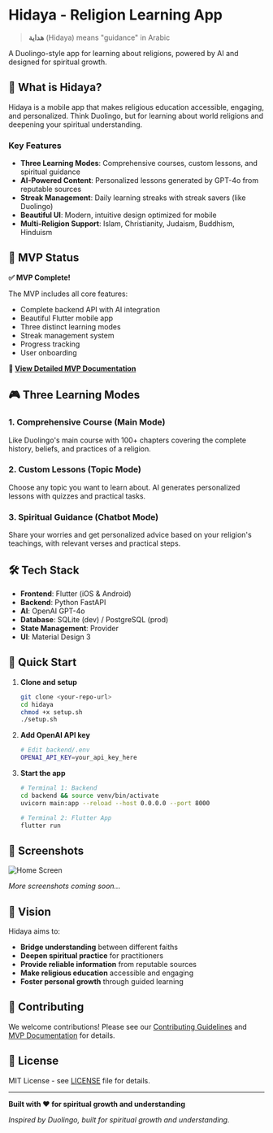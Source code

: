 # Hidaya - Religion Learning App

> **هداية** (Hidaya) means "guidance" in Arabic

A Duolingo-style app for learning about religions, powered by AI and designed for spiritual growth.

## 🎯 What is Hidaya?

Hidaya is a mobile app that makes religious education accessible, engaging, and personalized. Think Duolingo, but for learning about world religions and deepening your spiritual understanding.

### Key Features

- **Three Learning Modes**: Comprehensive courses, custom lessons, and spiritual guidance
- **AI-Powered Content**: Personalized lessons generated by GPT-4o from reputable sources
- **Streak Management**: Daily learning streaks with streak savers (like Duolingo)
- **Beautiful UI**: Modern, intuitive design optimized for mobile
- **Multi-Religion Support**: Islam, Christianity, Judaism, Buddhism, Hinduism

## 🚀 MVP Status

**✅ MVP Complete!** 

The MVP includes all core features:
- Complete backend API with AI integration
- Beautiful Flutter mobile app
- Three distinct learning modes
- Streak management system
- Progress tracking
- User onboarding

**📖 [View Detailed MVP Documentation](MVP_README.md)**

## 🎮 Three Learning Modes

### 1. Comprehensive Course (Main Mode)
Like Duolingo's main course with 100+ chapters covering the complete history, beliefs, and practices of a religion.

### 2. Custom Lessons (Topic Mode)
Choose any topic you want to learn about. AI generates personalized lessons with quizzes and practical tasks.

### 3. Spiritual Guidance (Chatbot Mode)
Share your worries and get personalized advice based on your religion's teachings, with relevant verses and practical steps.

## 🛠️ Tech Stack

- **Frontend**: Flutter (iOS & Android)
- **Backend**: Python FastAPI
- **AI**: OpenAI GPT-4o
- **Database**: SQLite (dev) / PostgreSQL (prod)
- **State Management**: Provider
- **UI**: Material Design 3

## 🚀 Quick Start

1. **Clone and setup**
   ```bash
   git clone <your-repo-url>
   cd hidaya
   chmod +x setup.sh
   ./setup.sh
   ```

2. **Add OpenAI API key**
   ```bash
   # Edit backend/.env
   OPENAI_API_KEY=your_api_key_here
   ```

3. **Start the app**
   ```bash
   # Terminal 1: Backend
   cd backend && source venv/bin/activate
   uvicorn main:app --reload --host 0.0.0.0 --port 8000
   
   # Terminal 2: Flutter App
   flutter run
   ```

## 📱 Screenshots

![Home Screen](assets/elephant.png)

*More screenshots coming soon...*

## 🎯 Vision

Hidaya aims to:
- **Bridge understanding** between different faiths
- **Deepen spiritual practice** for practitioners
- **Provide reliable information** from reputable sources
- **Make religious education** accessible and engaging
- **Foster personal growth** through guided learning

## 🤝 Contributing

We welcome contributions! Please see our [Contributing Guidelines](CONTRIBUTING.md) and [MVP Documentation](MVP_README.md) for details.

## 📄 License

MIT License - see [LICENSE](LICENSE) file for details.

---

**Built with ❤️ for spiritual growth and understanding**

*Inspired by Duolingo, built for spiritual growth and understanding.*
